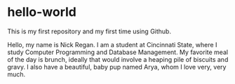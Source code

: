 # hello-world

This is my first repository and my first time using Github.

Hello, my name is Nick Regan.  I am a student at Cincinnati State, where I study Computer Programming and Database Management.
My favorite meal of the day is brunch, ideally that would involve a heaping pile of biscuits and gravy.
I also have a beautiful, baby pup named Arya, whom I love very, very much.
